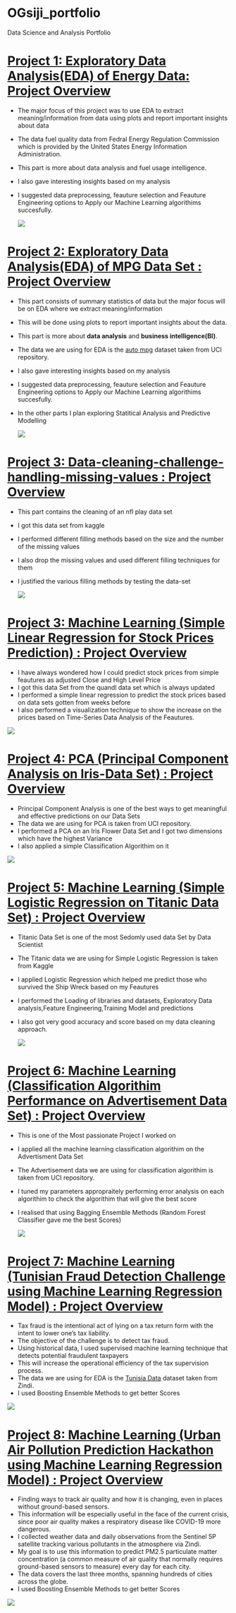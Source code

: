 # OGsiji_portfolio
Data Science and Analysis Portfolio


# [Project 1: Exploratory Data Analysis(EDA) of Energy Data: Project Overview](https://github.com/OGsiji/machine-learning-projects-codes/blob/master/EDA-On-Energy_Data.ipynb)
- The major focus of this project was to use EDA to extract meaning/information from data using plots and report important insights about data
- The data fuel quality data from Fedral Energy Regulation Commission which is provided by the United States Energy Information Administration. 
- This part is more about data analysis and fuel usage intelligence.
- I also gave interesting insights based on my analysis
- I suggested data preprocessing, feauture selection and Feauture Engineering options to Apply our Machine Learning algorithims succesfully.

  ![](https://github.com/OGsiji/OGsiji_portfolio/blob/master/images/EDA%20ON%20MPG.png)


# [Project 2:  Exploratory Data Analysis(EDA) of MPG Data Set : Project Overview](https://github.com/OGsiji/machine-learning-projects-codes/blob/master/mercedes-benz-data-exploration.ipynb)
- This part consists of summary statistics of data but the major focus will be on EDA where we extract meaning/information 
- This will be done using plots to report important insights about the data.
- This part is more about **data analysis** and **business intelligence(BI)**.
- The data we are using for EDA is the [auto mpg](https://archive.ics.uci.edu/ml/datasets/auto+mpg) dataset taken from UCI repository. 
- I also gave interesting insights based on my analysis
- I suggested data preprocessing, feauture selection and Feauture Engineering options to Apply our Machine Learning algorithims succesfully.
- In the other parts I plan exploring Statitical Analysis and Predictive Modelling

  ![](https://github.com/OGsiji/OGsiji_portfolio/blob/master/images/EDA%20ON%20ENERGY.png)

# [Project 3: Data-cleaning-challenge-handling-missing-values : Project Overview](https://github.com/OGsiji/machine-learning-projects-codes/blob/master/data-cleaning-challenge-handling-missing-values.ipynb)
- This part contains the cleaning of an nfl play data set
- I got this data set from kaggle
- I performed different filling methods based on the size and the number of the missing values
- I also drop the missing values and used different filling techniques for them
- I justified the various filling methods by testing the data-set

  ![](https://github.com/OGsiji/OGsiji_portfolio/blob/master/images/data%20cleaning.jpg)

# [Project 3: Machine Learning (Simple Linear Regression for Stock Prices Prediction) : Project Overview](https://github.com/OGsiji/machine-learning-projects-codes/blob/master/Simple%20Linear%20regression%20model.ipynb)
- I have always wondered how I could predict stock prices from simple feautures as adjusted Close and High Level Price
- I got this data Set from the quandl data set which is always updated
- I performed a simple linear regression to predict the stock prices based on data sets gotten from weeks before
- I also performed a visualization technique to show the increase on the prices based on Time-Series Data Analysis of the Feautures.

 ![](https://github.com/OGsiji/OGsiji_portfolio/blob/master/images/higher-stock-prices.jpg)

# [Project 4: PCA (Principal Component Analysis on Iris-Data Set) : Project Overview](https://github.com/OGsiji/machine-learning-projects-codes/blob/master/Principal%20Component%20Analysis%20Practise%20Using%20Iris%20Data%20Set.ipynb)
- Principal Component Analysis is one of the best ways to get meaningful and effective predictions on our Data Sets
- The data we are using for PCA is taken from UCI repository. 
- I performed a PCA on an Iris Flower Data Set and I got two dimensions which have the highest Variance
- I also applied a simple Classification Algorithim on it

 ![](https://github.com/OGsiji/OGsiji_portfolio/blob/master/images/iris.jpg)

# [Project 5: Machine Learning (Simple Logistic Regression on Titanic Data Set) : Project Overview](https://github.com/OGsiji/machine-learning-projects-codes/blob/master/titanic-simple-logistic-regression-model.ipynb)
- Titanic Data Set is one of the most Sedomly used data Set by Data Scientist  
- The Titanic data we are using for Simple Logistic Regression is taken from Kaggle
- I applied Logistic Regression which helped me predict those who survived the Ship Wreck based on my Feautures
- I performed the Loading of libraries and datasets, Exploratory Data analysis,Feature Engineering,Training Model and predictions
- I also got very good accuracy and score based on my data cleaning approach.

  ![](https://github.com/OGsiji/OGsiji_portfolio/blob/master/images/titanic-1280x720.jpg)

# [Project 6: Machine Learning (Classification Algorithim Performance on Advertisement Data Set) : Project Overview](https://github.com/OGsiji/machine-learning-projects-codes/blob/master/Machine%20Learning%20Practise%20using%20advertising%20Data%20Set.ipynb)
- This is one of the Most passionate Project I worked on
- I applied all the machine learning classification algorithim on the Advertisment Data Set
- The Advertisement data we are using for classification algorithim  is taken from UCI repository. 
- I tuned my parameters appropraitely performing error analysis on each algorithim to check the algorithim that will give the best score
- I realised that using Bagging Ensemble Methods (Random Forest Classifier gave me the best Scores)

  ![](https://github.com/OGsiji/OGsiji_portfolio/blob/master/images/advertisement.jpg)

# [Project 7: Machine Learning (Tunisian Fraud Detection Challenge using Machine Learning Regression Model) : Project Overview](https://github.com/OGsiji/machine-learning-projects-codes/blob/master/Tunisia%20Fraud%20Detection.ipynb)

- Tax fraud is the intentional act of lying on a tax return form with the intent to lower one’s tax liability. 
- The objective of the challenge is to detect tax fraud.
- Using historical data, I used supervised machine learning technique that detects potential fraudulent taxpayers 
- This will increase the operational efficiency of the tax supervision process.
- The data we are using for EDA is the [Tunisia Data](http://www.finances.gov.tn/fr) dataset taken from Zindi.
- I used Boosting Ensemble Methods to get better Scores

 ![](https://github.com/OGsiji/OGsiji_portfolio/blob/master/images/MIT-Fraud-Detection-PRESS_0.jpg)

# [Project 8: Machine Learning (Urban Air Pollution Prediction Hackathon using Machine Learning Regression Model) : Project Overview](https://github.com/OGsiji/machine-learning-projects-codes/blob/master/Hack%20Model.ipynb)
- Finding ways to track air quality and how it is changing, even in places without ground-based sensors. 
- This information will be especially useful in the face of the current crisis, since poor air quality makes a respiratory disease like COVID-19 more dangerous.
- I collected weather data and daily observations from the Sentinel 5P satellite tracking various pollutants in the atmosphere via Zindi.
- My goal is to use this information to predict PM2.5 particulate matter concentration (a common measure of air quality that normally requires ground-based sensors to measure) every day for each city. 
- The data covers the last three months, spanning hundreds of cities across the globe.
- I used Boosting Ensemble Methods to get better Scores

 ![](https://github.com/OGsiji/OGsiji_portfolio/blob/master/images/urban.png)










